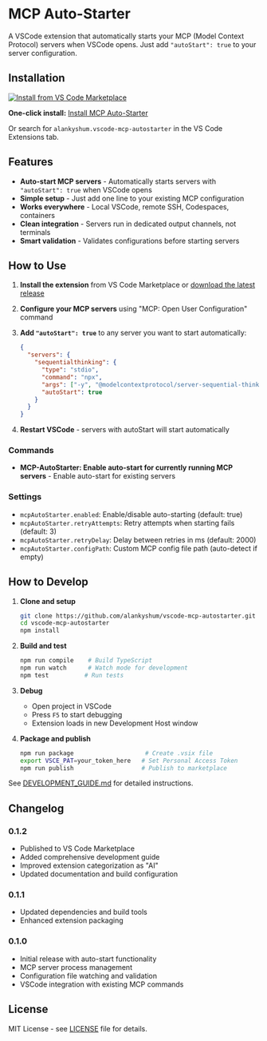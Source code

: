 # MCP Auto-Starter

A VSCode extension that automatically starts your MCP (Model Context Protocol) servers when VSCode opens. Just add `"autoStart": true` to your server configuration.

## Installation

[![Install from VS Code Marketplace](https://img.shields.io/badge/Install-VS%20Code%20Marketplace-blue?style=for-the-badge&logo=visual-studio-code)](https://marketplace.visualstudio.com/items?itemName=alankyshum.vscode-mcp-autostarter)

**One-click install:** [Install MCP Auto-Starter](vscode:extension/alankyshum.vscode-mcp-autostarter)

Or search for `alankyshum.vscode-mcp-autostarter` in the VS Code Extensions tab.

## Features

- **Auto-start MCP servers** - Automatically starts servers with `"autoStart": true` when VSCode opens
- **Simple setup** - Just add one line to your existing MCP configuration
- **Works everywhere** - Local VSCode, remote SSH, Codespaces, containers
- **Clean integration** - Servers run in dedicated output channels, not terminals
- **Smart validation** - Validates configurations before starting servers

## How to Use

1. **Install the extension** from VS Code Marketplace or [download the latest release](https://github.com/alankyshum/vscode-mcp-autostarter/releases/latest)

2. **Configure your MCP servers** using "MCP: Open User Configuration" command

3. **Add `"autoStart": true`** to any server you want to start automatically:
   ```json
   {
     "servers": {
       "sequentialthinking": {
         "type": "stdio",
         "command": "npx",
         "args": ["-y", "@modelcontextprotocol/server-sequential-thinking@latest"],
         "autoStart": true
       }
     }
   }
   ```

4. **Restart VSCode** - servers with autoStart will start automatically

### Commands
- **MCP-AutoStarter: Enable auto-start for currently running MCP servers** - Enable auto-start for existing servers

### Settings
- `mcpAutoStarter.enabled`: Enable/disable auto-starting (default: true)
- `mcpAutoStarter.retryAttempts`: Retry attempts when starting fails (default: 3)
- `mcpAutoStarter.retryDelay`: Delay between retries in ms (default: 2000)
- `mcpAutoStarter.configPath`: Custom MCP config file path (auto-detect if empty)

## How to Develop

1. **Clone and setup**
   ```bash
   git clone https://github.com/alankyshum/vscode-mcp-autostarter.git
   cd vscode-mcp-autostarter
   npm install
   ```

2. **Build and test**
   ```bash
   npm run compile    # Build TypeScript
   npm run watch      # Watch mode for development
   npm test          # Run tests
   ```

3. **Debug**
   - Open project in VSCode
   - Press `F5` to start debugging
   - Extension loads in new Development Host window

4. **Package and publish**
   ```bash
   npm run package                    # Create .vsix file
   export VSCE_PAT=your_token_here   # Set Personal Access Token
   npm run publish                   # Publish to marketplace
   ```

See [DEVELOPMENT_GUIDE.md](DEVELOPMENT_GUIDE.md) for detailed instructions.

## Changelog

### 0.1.2
- Published to VS Code Marketplace
- Added comprehensive development guide
- Improved extension categorization as "AI"
- Updated documentation and build configuration

### 0.1.1
- Updated dependencies and build tools
- Enhanced extension packaging

### 0.1.0
- Initial release with auto-start functionality
- MCP server process management
- Configuration file watching and validation
- VSCode integration with existing MCP commands

## License

MIT License - see [LICENSE](LICENSE) file for details.
